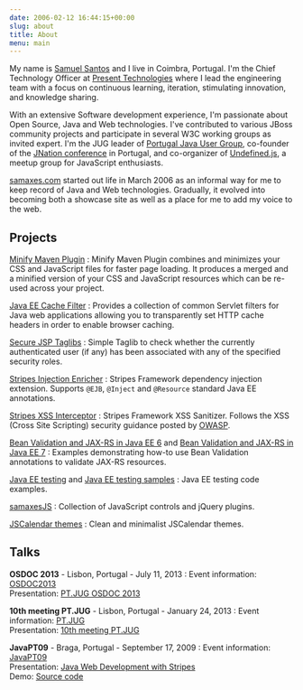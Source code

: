 ```yaml
---
date: 2006-02-12 16:44:15+00:00
slug: about
title: About
menu: main
---
```


My name is [Samuel Santos](https://plus.google.com/+samaxes) and I live in Coimbra, Portugal. I'm the Chief Technology Officer at [Present Technologies](https://www.present-technologies.com/) where I lead the engineering team with a focus on continuous learning, iteration, stimulating innovation, and knowledge sharing.

With an extensive Software development experience, I'm passionate about Open Source, Java and Web technologies. I've contributed to various JBoss community projects and participate in several W3C working groups as invited expert.
I'm the JUG leader of [Portugal Java User Group](https://jug.pt/), co-founder of the [JNation conference](https://jnation.pt/) in Portugal, and co-organizer of [Undefined.js](https://www.meetup.com/Undefined-js/), a meetup group for JavaScript enthusiasts.

[samaxes.com](https://samaxes.com/) started out life in March 2006 as an informal way for me to keep record of Java and Web technologies. Gradually, it evolved into becoming both a showcase site as well as a place for me to add my voice to the web.

## Projects

[Minify Maven Plugin](https://github.com/samaxes/minify-maven-plugin)
: Minify Maven Plugin combines and minimizes your CSS and JavaScript files for faster page loading. It produces a merged and a minified version of your CSS and JavaScript resources which can be re-used across your project.

[Java EE Cache Filter](https://github.com/samaxes/javaee-cache-filter)
: Provides a collection of common Servlet filters for Java web applications allowing you to transparently set HTTP cache headers in order to enable browser caching.

[Secure JSP Taglibs](https://github.com/samaxes/javaee-secure-taglib)
: Simple Taglib to check whether the currently authenticated user (if any) has been associated with any of the specified security roles.

[Stripes Injection Enricher](https://github.com/StripesFramework/stripes-injection-enricher)
: Stripes Framework dependency injection extension. Supports `@EJB`, `@Inject` and `@Resource` standard Java EE annotations.

[Stripes XSS Interceptor](https://github.com/StripesFramework/stripes-xss)
: Stripes Framework XSS Sanitizer. Follows the XSS (Cross Site Scripting) security guidance posted by [OWASP](http://www.owasp.org/).

[Bean Validation and JAX-RS in Java EE 6](https://github.com/samaxes/jaxrs-beanvalidation-javaee6) and [Bean Validation and JAX-RS in Java EE 7](https://github.com/samaxes/jaxrs-beanvalidation-javaee7)
: Examples demonstrating how-to use Bean Validation annotations to validate JAX-RS resources.

[Java EE testing](https://github.com/samaxes/java-ee-testing) and [Java EE testing samples](https://github.com/javaee-testing)
: Java EE testing code examples.

[samaxesJS](http://code.google.com/p/samaxesjs/)
: Collection of JavaScript controls and jQuery plugins.

[JSCalendar themes](http://code.google.com/p/jscalendar-themes/)
: Clean and minimalist JSCalendar themes.

## Talks

**OSDOC 2013** - Lisbon, Portugal - July 11, 2013
: Event information: [OSDOC2013](http://eurosigdoc.acm.org/osdoc2013/)  
    Presentation: [PT.JUG OSDOC 2013](https://speakerdeck.com/samaxes/pt-dot-jug-osdoc-2013)

**10th meeting PT.JUG** - Lisbon, Portugal - January 24, 2013
: Event information: [PT.JUG](http://jug.pt/2013/02/07/meeting-10/)  
    Presentation: [10th meeting PT.JUG](https://speakerdeck.com/samaxes/10th-meeting-pt-dot-jug)

**JavaPT09** - Braga, Portugal - September 17, 2009
: Event information: [JavaPT09](http://pt.sun.com/sunnews/events/2009/sept/javapt09/)  
    Presentation: [Java Web Development with Stripes](https://speakerdeck.com/samaxes/java-web-development-with-stripes)  
    Demo: [Source code](http://samaxes.appspot.com/zip/javapt09-stripes-code-example.zip)
